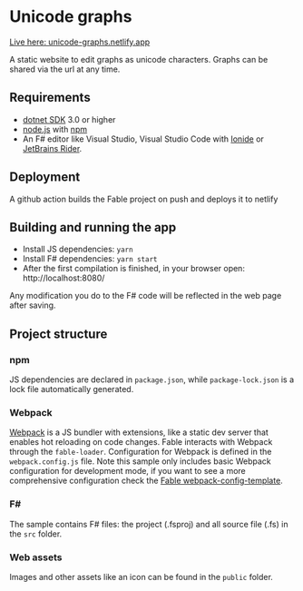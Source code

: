 # Unicode graphs

[Live here: unicode-graphs.netlify.app](https://unicode-graphs.netlify.app/)

A static website to edit graphs as unicode characters. Graphs can be shared via the url at any time.

## Requirements

* [dotnet SDK](https://www.microsoft.com/net/download/core) 3.0 or higher
* [node.js](https://nodejs.org) with [npm](https://www.npmjs.com/)
* An F# editor like Visual Studio, Visual Studio Code with [Ionide](http://ionide.io/) or [JetBrains Rider](https://www.jetbrains.com/rider/).

## Deployment

A github action builds the Fable project on push and deploys it to netlify

## Building and running the app

* Install JS dependencies: `yarn`
* Install F# dependencies: `yarn start`
* After the first compilation is finished, in your browser open: http://localhost:8080/

Any modification you do to the F# code will be reflected in the web page after saving.

## Project structure

### npm

JS dependencies are declared in `package.json`, while `package-lock.json` is a lock file automatically generated.

### Webpack

[Webpack](https://webpack.js.org) is a JS bundler with extensions, like a static dev server that enables hot reloading on code changes. Fable interacts with Webpack through the `fable-loader`. Configuration for Webpack is defined in the `webpack.config.js` file. Note this sample only includes basic Webpack configuration for development mode, if you want to see a more comprehensive configuration check the [Fable webpack-config-template](https://github.com/fable-compiler/webpack-config-template/blob/master/webpack.config.js).

### F#

The sample contains F# files: the project (.fsproj) and all source file (.fs) in the `src` folder.

### Web assets

Images and other assets like an icon can be found in the `public` folder.
